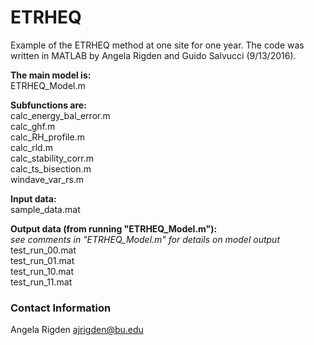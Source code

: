 # ETRHEQ
Example of the ETRHEQ method at one site for one year. The code was written in MATLAB by Angela Rigden and Guido Salvucci (9/13/2016).

**The main model is:**  
ETRHEQ\_Model.m

**Subfunctions are:**  
calc\_energy\_bal_error.m  
calc\_ghf.m  
calc\_RH\_profile.m  
calc\_rld.m  
calc\_stability\_corr.m  
calc\_ts\_bisection.m  
windave\_var\_rs.m  

**Input data:**  
sample\_data.mat  

**Output data (from running "ETRHEQ_Model.m"):**  
_see comments in "ETRHEQ\_Model.m" for details on model output_  
test\_run\_00.mat  
test\_run\_01.mat  
test\_run\_10.mat  
test\_run\_11.mat  

### Contact Information
Angela Rigden
ajrigden@bu.edu


